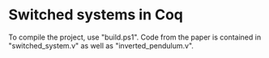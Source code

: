 # Switched systems in Coq

To compile the project, use "build.ps1". Code from the paper is contained in "switched_system.v" as well as "inverted_pendulum.v".